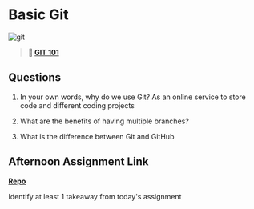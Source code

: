 # Basic Git

![git](https://git-scm.com/images/branching-illustration@2x.png)

> **📖 [GIT 101](https://codeworksacademy.com/fs-student-guide/resources/wk1/01-GIT)**

## Questions

1. In your own words, why do we use Git?
  As an online service to store code and different coding projects
2. What are the benefits of having multiple branches?

3. What is the difference between Git and GitHub

## Afternoon Assignment Link

**[Repo](https://github.com/maxbennett0/fs-journal)**

Identify at least 1 takeaway from today's assignment
